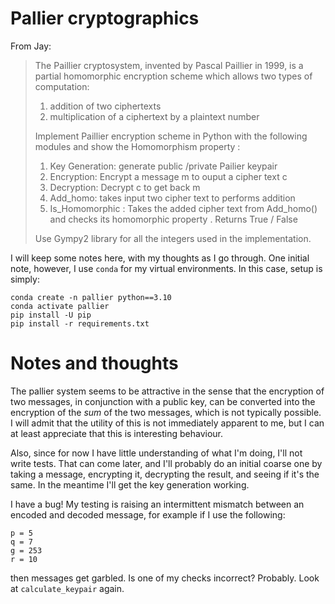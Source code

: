 # Pallier cryptographics

From Jay: 

> The Paillier cryptosystem, invented by Pascal Paillier in 1999, is a partial homomorphic encryption scheme which allows two types of computation:
> 
> 1. addition of two ciphertexts
> 2. multiplication of a ciphertext by a plaintext number
> 
> Implement Paillier encryption scheme in Python with the following modules and show the Homomorphism property :
> 1. Key Generation: generate public /private Pailier keypair
> 2. Encryption: Encrypt a message m to ouput a cipher text c
> 3. Decryption: Decrypt c to get back m
> 4. Add_homo: takes input two cipher text to  performs addition
> 4. Is_Homomorphic : Takes the added cipher text  from Add_homo() and checks its homomorphic property . Returns  True / False
> 
> Use Gympy2 library for all the integers used in the implementation.

I will keep some notes here, with my thoughts as I go through. One initial note, however, I use `conda` for my virtual environments. In this case, setup is simply:

```
conda create -n pallier python==3.10
conda activate pallier
pip install -U pip
pip install -r requirements.txt
```


# Notes and thoughts

The pallier system seems to be attractive in the sense that the encryption of two messages, in conjunction with a public key, can be converted into the encryption of the *sum* of the two messages, which is not typically possible. I will admit that the utility of this is not immediately apparent to me, but I can at least appreciate that this is interesting behaviour.

Also, since for now I have little understanding of what I'm doing, I'll not write tests. That can come later, and I'll probably do an initial coarse one by taking a message, encrypting it, decrypting the result, and seeing if it's the same. In the meantime I'll get the key generation working.

I have a bug! My testing is raising an intermittent mismatch between an encoded and decoded message, for example if I use the following:
```
p = 5
q = 7
g = 253
r = 10
```
then messages get garbled. Is one of my checks incorrect? Probably. Look at `calculate_keypair` again.